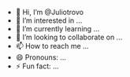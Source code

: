 - 👋 Hi, I’m @Juliotrovo
- 👀 I’m interested in ...
- 🌱 I’m currently learning ...
- 💞️ I’m looking to collaborate on ...
- 📫 How to reach me ...
- 😄 Pronouns: ...
- ⚡ Fun fact: ...

<!---
Juliotrovo/Juliotrovo is a ✨ special ✨ repository because its `README.md` (this file) appears on your GitHub profile.
You can click the Preview link to take a look at your changes.
--->
